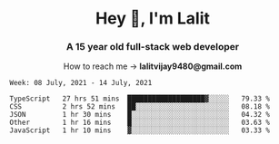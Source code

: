 <h1 align="center">Hey 👋, I'm Lalit</h1>
<h3 align="center">A 15 year old full-stack web developer</h3>

<p align="center">How to reach me → <strong>lalitvijay9480@gmail.com</strong></p>

<!--START_SECTION:waka-->
```text
Week: 08 July, 2021 - 14 July, 2021

TypeScript   27 hrs 51 mins  ███████████████████▓░░░░░   79.33 % 
CSS          2 hrs 52 mins   ██░░░░░░░░░░░░░░░░░░░░░░░   08.18 % 
JSON         1 hr 30 mins    █░░░░░░░░░░░░░░░░░░░░░░░░   04.32 % 
Other        1 hr 16 mins    █░░░░░░░░░░░░░░░░░░░░░░░░   03.63 % 
JavaScript   1 hr 10 mins    ▓░░░░░░░░░░░░░░░░░░░░░░░░   03.33 % 
```
<!--END_SECTION:waka-->
